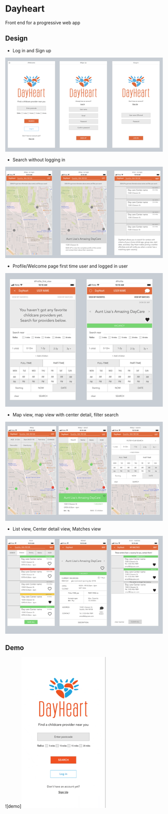 # Dayheart
Front end for a progressive web app


## Design

* Log in and Sign up

![login](https://github.com/Venablena/Dayheart/blob/master/Templates/login.png )

* Search without logging in

![search_no-login](https://github.com/Venablena/Dayheart/blob/master/Templates/search_no-login.png )

* Profile/Welcome page first time user and logged in user

![welcome](https://github.com/Venablena/Dayheart/blob/master/Templates/welcome.png )

* Map view, map view with center detail, filter search

![search](https://github.com/Venablena/Dayheart/blob/master/Templates/search.png )

* List view, Center detail view, Matches view

![list-detail-matches](https://github.com/Venablena/Dayheart/blob/master/Templates/list-detail-matches.png)

## Demo

![demo]<img src="https://github.com/Venablena/Dayheart/blob/master/Templates/Dayheart_mock1.gif" width="270">
